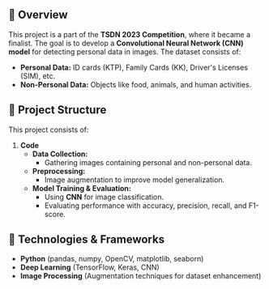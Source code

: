 ## 📌 Overview
This project is a part of the **TSDN 2023 Competition**, where it became a finalist. The goal is to develop a **Convolutional Neural Network (CNN) model** for detecting personal data in images. The dataset consists of:
- **Personal Data:** ID cards (KTP), Family Cards (KK), Driver's Licenses (SIM), etc.
- **Non-Personal Data:** Objects like food, animals, and human activities.

## 📂 Project Structure
This project consists of:

1. **Code**
   - **Data Collection:**
     - Gathering images containing personal and non-personal data.
   - **Preprocessing:**
     - Image augmentation to improve model generalization.
   - **Model Training & Evaluation:**
     - Using **CNN** for image classification.
     - Evaluating performance with accuracy, precision, recall, and F1-score.

## 🚀 Technologies & Frameworks
- **Python** (pandas, numpy, OpenCV, matplotlib, seaborn)
- **Deep Learning** (TensorFlow, Keras, CNN)
- **Image Processing** (Augmentation techniques for dataset enhancement)
